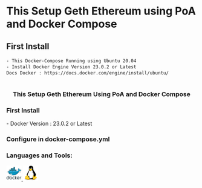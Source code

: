 # This Setup Geth Ethereum using PoA and Docker Compose

## First Install
    - This Docker-Compose Running using Ubuntu 20.04
    - Install Docker Engine Version 23.0.2 or Latest
    Docs Docker : https://docs.docker.com/engine/install/ubuntu/
#

<h3 align="center">This Setup Geth Ethereum Using PoA and Docker Compose</h3>

<h3 align="left">First Install</h3>
<p align="left">
- Docker Version : 23.0.2 or Latest
</p>
<h3 align="left">Configure in docker-compose.yml</h3>
<p align="left">

</p>

<h3 align="left">Languages and Tools:</h3>
<p align="left"> <a href="https://www.docker.com/" target="_blank" rel="noreferrer"> <img src="https://raw.githubusercontent.com/devicons/devicon/master/icons/docker/docker-original-wordmark.svg" alt="docker" width="40" height="40"/> </a> <a href="https://www.linux.org/" target="_blank" rel="noreferrer"> <img src="https://raw.githubusercontent.com/devicons/devicon/master/icons/linux/linux-original.svg" alt="linux" width="40" height="40"/> </a> </p>
